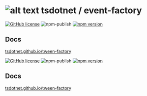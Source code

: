 # ![alt text](https://avatars1.githubusercontent.com/u/64487547?s=30 "tsdotnet") tsdotnet / event-factory

[![GitHub license](https://img.shields.io/badge/license-MIT-blue.svg?style=flat-square)](https://github.com/tsdotnet/tween-factory/blob/master/LICENSE)
![npm-publish](https://github.com/tsdotnet/tween-factory/workflows/npm-publish/badge.svg)
[![npm version](https://img.shields.io/npm/v/@tsdotnet/tween-factory.svg?style=flat-square)](https://www.npmjs.com/package/@tsdotnet/tween-factory)



## Docs

[tsdotnet.github.io/tween-factory](https://tsdotnet.github.io/tween-factory/)


[![GitHub license](https://img.shields.io/badge/license-MIT-blue.svg?style=flat-square)](https://github.com/tsdotnet/tween-factory/blob/master/LICENSE)
![npm-publish](https://github.com/tsdotnet/tween-factory/workflows/npm-publish/badge.svg)
[![npm version](https://img.shields.io/npm/v/@tsdotnet/tween-factory.svg?style=flat-square)](https://www.npmjs.com/package/@tsdotnet/tween-factory)



## Docs

[tsdotnet.github.io/tween-factory](https://tsdotnet.github.io/tween-factory/)
